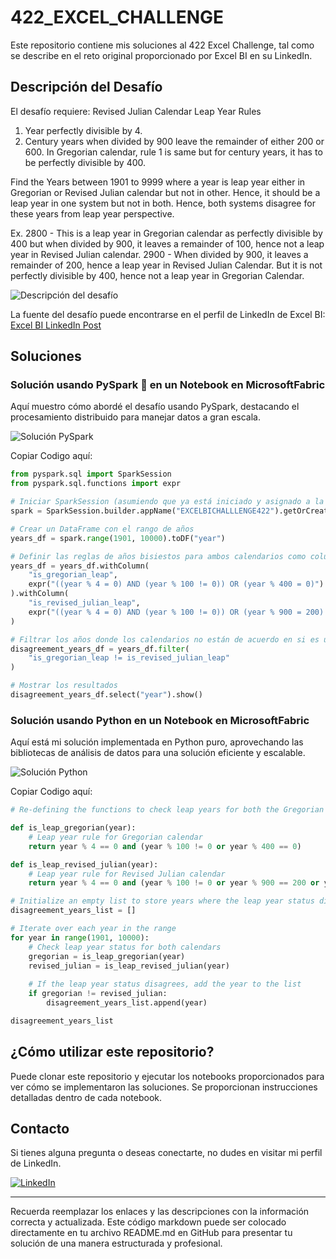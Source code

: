 # 422_EXCEL_CHALLENGE

Este repositorio contiene mis soluciones al 422 Excel Challenge, tal como se describe en el reto original proporcionado por Excel BI en su LinkedIn.

## Descripción del Desafío

El desafío requiere:
Revised Julian Calendar Leap Year Rules
1. Year perfectly divisible by 4.
2. Century years when divided by 900 leave the remainder of either 200 or 600.
In Gregorian calendar, rule 1 is same but for century years, it has to be perfectly divisible by 400. 
 
Find the Years between 1901 to 9999 where a year is leap year either in Gregorian or Revised Julian calendar but not in other. Hence, it should be a leap year in one system but not in both. Hence, both systems disagree for these years from leap year perspective.

Ex. 2800 - This is a leap year in Gregorian calendar as perfectly divisible by 400 but when divided by 900, it leaves a remainder of 100, hence not a leap year in Revised Julian calendar.
2900 - When divided by 900, it leaves a remainder of 200, hence a leap year in Revised Julian Calendar. But it is not perfectly divisible by 400, hence not a leap year in Gregorian Calendar.

![Descripción del desafío](https://github.com/cristobalsalcedo90/BI_Challenges/blob/4b14d020fa7fa47ed6492761c5a64f33bf4e2bfa/422_EXCEL_CHALLENGE/Files/ExcelBi.png)

La fuente del desafío puede encontrarse en el perfil de LinkedIn de Excel BI: [Excel BI LinkedIn Post](https://www.linkedin.com/posts/excelbi_excel-challenge-problem-activity-7178964017565032448-lzFX?utm_source=share&utm_medium=member_desktop)

## Soluciones

### Solución usando PySpark 🚀 en un Notebook en MicrosoftFabric

Aquí muestro cómo abordé el desafío usando PySpark, destacando el procesamiento distribuido para manejar datos a gran escala.

![Solución PySpark](https://github.com/cristobalsalcedo90/BI_Challenges/blob/21cbfa99f030970c2a53fbf79d40369000e0db89/422_EXCEL_CHALLENGE/Files/422_EXCEL_CHALLENGE_PySpark.png)

Copiar Codigo aquí:
```python
from pyspark.sql import SparkSession
from pyspark.sql.functions import expr

# Iniciar SparkSession (asumiendo que ya está iniciado y asignado a la variable `spark`)
spark = SparkSession.builder.appName("EXCELBICHALLLENGE422").getOrCreate()

# Crear un DataFrame con el rango de años
years_df = spark.range(1901, 10000).toDF("year")

# Definir las reglas de años bisiestos para ambos calendarios como columnas calculadas
years_df = years_df.withColumn(
    "is_gregorian_leap",
    expr("((year % 4 = 0) AND (year % 100 != 0)) OR (year % 400 = 0)")
).withColumn(
    "is_revised_julian_leap",
    expr("((year % 4 = 0) AND (year % 100 != 0)) OR (year % 900 = 200) OR (year % 900 = 600)")
)

# Filtrar los años donde los calendarios no están de acuerdo en si es un año bisiesto
disagreement_years_df = years_df.filter(
    "is_gregorian_leap != is_revised_julian_leap"
)

# Mostrar los resultados
disagreement_years_df.select("year").show()

```

### Solución usando Python en un Notebook en MicrosoftFabric

Aquí está mi solución implementada en Python puro, aprovechando las bibliotecas de análisis de datos para una solución eficiente y escalable.

![Solución Python](https://github.com/cristobalsalcedo90/BI_Challenges/blob/4b14d020fa7fa47ed6492761c5a64f33bf4e2bfa/422_EXCEL_CHALLENGE/Files/422_EXCEL_CHALLENGE_Python.png)

Copiar Codigo aquí:
```python
# Re-defining the functions to check leap years for both the Gregorian and Revised Julian calendars

def is_leap_gregorian(year):
    # Leap year rule for Gregorian calendar
    return year % 4 == 0 and (year % 100 != 0 or year % 400 == 0)

def is_leap_revised_julian(year):
    # Leap year rule for Revised Julian calendar
    return year % 4 == 0 and (year % 100 != 0 or year % 900 == 200 or year % 900 == 600)

# Initialize an empty list to store years where the leap year status disagrees
disagreement_years_list = []

# Iterate over each year in the range
for year in range(1901, 10000):
    # Check leap year status for both calendars
    gregorian = is_leap_gregorian(year)
    revised_julian = is_leap_revised_julian(year)
    
    # If the leap year status disagrees, add the year to the list
    if gregorian != revised_julian:
        disagreement_years_list.append(year)

disagreement_years_list

```
## ¿Cómo utilizar este repositorio?

Puede clonar este repositorio y ejecutar los notebooks proporcionados para ver cómo se implementaron las soluciones. Se proporcionan instrucciones detalladas dentro de cada notebook.

## Contacto

Si tienes alguna pregunta o deseas conectarte, no dudes en visitar mi perfil de LinkedIn.

[![LinkedIn](https://img.shields.io/badge/LinkedIn-Cristobal%20Salcedo-blue)](https://www.linkedin.com/in/cristobal-salcedo)

---

Recuerda reemplazar los enlaces y las descripciones con la información correcta y actualizada. Este código markdown puede ser colocado directamente en tu archivo README.md en GitHub para presentar tu solución de una manera estructurada y profesional.
